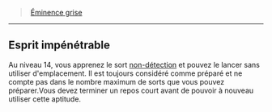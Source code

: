 ﻿---
!GenericItem
Id: wizard_eminence_hd.md#esprit-impénétrable
ParentLink: wizard_eminence_hd.md#Éminence-grise
Name: Esprit impénétrable
ParentName: Éminence grise
NameLevel: 2
Attributes:
  Name: Esprit impénétrable
  Markdown: >+
    ## <!--Name-->Esprit impénétrable<!--/Name-->


    Au niveau 14, vous apprenez le sort [non-détection](hd_spells_non_detection.md) et pouvez le lancer sans utiliser d'emplacement. Il est toujours considéré comme préparé et ne compte pas dans le nombre maximum de sorts que vous pouvez préparer.Vous devez terminer un repos court avant de pouvoir à nouveau utiliser cette aptitude.

AttributesDictionary: >+
  Name: Esprit impénétrable

  Markdown: >+

    ## <!--Name-->Esprit impénétrable<!--/Name-->





    Au niveau 14, vous apprenez le sort [non-détection](hd_spells_non_detection.md) et pouvez le lancer sans utiliser d'emplacement. Il est toujours considéré comme préparé et ne compte pas dans le nombre maximum de sorts que vous pouvez préparer.Vous devez terminer un repos court avant de pouvoir à nouveau utiliser cette aptitude.



---
> [Éminence grise](hd_wizard_eminence.md)

---

## Esprit impénétrable

Au niveau 14, vous apprenez le sort [non-détection](hd_spells_non_detection.md) et pouvez le lancer sans utiliser d'emplacement. Il est toujours considéré comme préparé et ne compte pas dans le nombre maximum de sorts que vous pouvez préparer.Vous devez terminer un repos court avant de pouvoir à nouveau utiliser cette aptitude.

